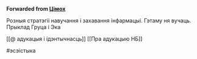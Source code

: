 **Forwarded from [Цімох](https://t.me/Tusajas)**

Розныя стратэгіі навучання і захавання інфармацыі.
Гэтаму ня вучаць.
Прыклад Груца і Эка

[[@ адукацыя і ідэнтычнасць]]
[[Пра адукацыю НБ]]

#эсэістыка